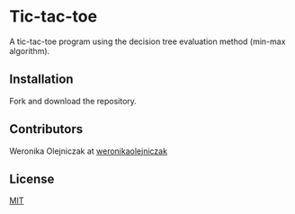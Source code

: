 # Tic-tac-toe

A tic-tac-toe program using the decision tree evaluation method (min-max algorithm).

## Installation

Fork and download the repository.

## Contributors

Weronika Olejniczak at [weronikaolejniczak](https://github.com/weronikaolejniczak)

## License
[MIT](https://choosealicense.com/licenses/mit/)